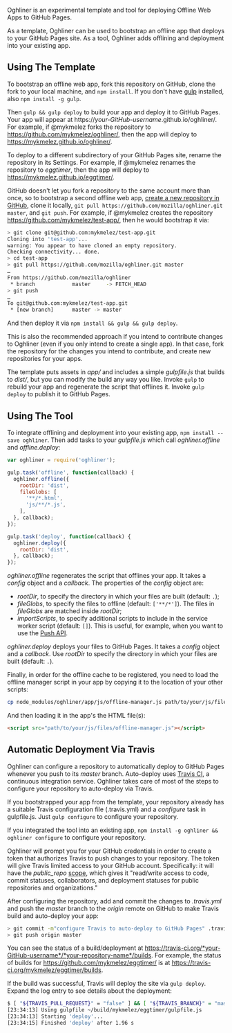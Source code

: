 Oghliner is an experimental template and tool for deploying Offline Web Apps to GitHub Pages.

As a template, Oghliner can be used to bootstrap an offline app that deploys to your GitHub Pages site. As a tool, Oghliner adds offlining and deployment into your existing app.

Using The Template
------------------

To bootstrap an offline web app, fork this repository on GitHub, clone the fork to your local machine, and `npm install`. If you don't have [gulp](http://gulpjs.com/) installed, also `npm install -g gulp`.

Then `gulp && gulp deploy` to build your app and deploy it to GitHub Pages. Your app will appear at https://*your-GitHub-username*.github.io/oghliner/. For example, if @mykmelez forks the repository to https://github.com/mykmelez/oghliner/, then the app will deploy to https://mykmelez.github.io/oghliner/.

To deploy to a different subdirectory of your GitHub Pages site, rename the repository in its Settings. For example, if @mykmelez renames the repository to *eggtimer*, then the app will deploy to https://mykmelez.github.io/eggtimer/.

GitHub doesn't let you fork a repository to the same account more than once, so to bootstrap a second offline web app, [create a new repository in GitHub](https://github.com/new), clone it locally, `git pull https://github.com/mozilla/oghliner.git master`, and `git push`. For example, if @mykmelez creates the repository https://github.com/mykmelez/test-app/, then he would bootstrap it via:

```bash
> git clone git@github.com:mykmelez/test-app.git
Cloning into 'test-app'...
warning: You appear to have cloned an empty repository.
Checking connectivity... done.
> cd test-app
> git pull https://github.com/mozilla/oghliner.git master
…
From https://github.com/mozilla/oghliner
 * branch            master     -> FETCH_HEAD
> git push
…
To git@github.com:mykmelez/test-app.git
 * [new branch]      master -> master
```

And then deploy it via `npm install && gulp && gulp deploy`.

This is also the recommended approach if you intend to contribute changes to Oghliner (even if you only intend to create a single app). In that case, fork the repository for the changes you intend to contribute, and create new repositories for your apps.

The template puts assets in *app/* and includes a simple *gulpfile.js* that builds to *dist/*, but you can modify the build any way you like. Invoke `gulp` to rebuild your app and regenerate the script that offlines it. Invoke `gulp deploy` to publish it to GitHub Pages.

Using The Tool
--------------

To integrate offlining and deployment into your existing app, `npm install --save oghliner`. Then add tasks to your *gulpfile.js* which call *oghliner.offline* and *offline.deploy*:

```js
var oghliner = require('oghliner');

gulp.task('offline', function(callback) {
  oghliner.offline({
    rootDir: 'dist',
    fileGlobs: [
      '**/*.html',
      'js/**/*.js',
    ],
  }, callback);
});

gulp.task('deploy', function(callback) {
  oghliner.deploy({
    rootDir: 'dist',
  }, callback);
});
```

*oghliner.offline* regenerates the script that offlines your app. It takes a *config* object and a *callback*. The properties of the *config* object are:
- *rootDir*, to specify the directory in which your files are built (default: `.`);
- *fileGlobs*, to specify the files to offline (default: `['**/*']`). The files in *fileGlobs* are matched inside *rootDir*;
- *importScripts*, to specify additional scripts to include in the service worker script (default: `[]`). This is useful, for example, when you want to use the [Push API](https://developer.mozilla.org/en-US/docs/Web/API/Push_API).

*oghliner.deploy* deploys your files to GitHub Pages. It takes a *config* object and a *callback*. Use *rootDir* to specify the directory in which your files are built (default: `.`). 

Finally, in order for the offline cache to be registered, you need to load the offline manager script in your app by copying it to the location of your other scripts:

```bash
cp node_modules/oghliner/app/js/offline-manager.js path/to/your/js/files/
```

And then loading it in the app's the HTML file(s):

```html
<script src="path/to/your/js/files/offline-manager.js"></script>
```

Automatic Deployment Via Travis
-------------------------------

Oghliner can configure a repository to automatically deploy to GitHub Pages whenever you push to its *master* branch. Auto-deploy uses [Travis CI](https://travis-ci.org/), a continuous integration service. Oghliner takes care of most of the steps to configure your repository to auto-deploy via Travis.

If you bootstrapped your app from the template, your repository already has a suitable Travis configuration file (.travis.yml) and a *configure* task in gulpfile.js. Just `gulp configure` to configure your repository.

If you integrated the tool into an existing app, `npm install -g oghliner && oghliner configure` to configure your repository.

Oghliner will prompt you for your GitHub credentials in order to create a token that authorizes Travis to push changes to your repository. The token will give Travis limited access to your GitHub account. Specifically: it will have the *public_repo* [scope](https://developer.github.com/v3/oauth/#scopes), which gives it "read/write access to code, commit statuses, collaborators, and deployment statuses for public repositories and organizations."

After configuring the repository, add and commit the changes to *.travis.yml* and push the *master* branch to the *origin* remote on GitHub to make Travis build and auto-deploy your app:

```bash
> git commit -m"configure Travis to auto-deploy to GitHub Pages" .travis.yml
> git push origin master
```

You can see the status of a build/deployment at https://travis-ci.org/*your-GitHub-username*/*your-repository-name*/builds. For example, the status of builds for https://github.com/mykmelez/eggtimer/ is at https://travis-ci.org/mykmelez/eggtimer/builds.

If the build was successful, Travis will deploy the site via `gulp deploy`. Expand the log entry to see details about the deployment:

```bash
$ [ "${TRAVIS_PULL_REQUEST}" = "false" ] && [ "${TRAVIS_BRANCH}" = "master" ] && gulp deploy
[23:34:13] Using gulpfile ~/build/mykmelez/eggtimer/gulpfile.js
[23:34:13] Starting 'deploy'...
[23:34:15] Finished 'deploy' after 1.96 s
```
